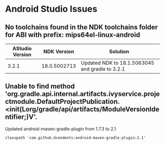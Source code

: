 # Android Studio Issues

## No toolchains found in the NDK toolchains folder for ABI with prefix: mips64el-linux-android

| AStudio Version | NDK Version | Solution |
| --------------- | ----------- | -------- |
| 3.2.1 | 18.0.5002713 | Updated NDK to 18.1.5063045 and gradle to 3.2.1 |


## Unable to find method 'org.gradle.api.internal.artifacts.ivyservice.projectmodule.DefaultProjectPublication.<init(Lorg/gradle/api/artifacts/ModuleVersionIdentifier;)V'.

Updated android-maven-gradle-plugin from 1.7.3 to 2.1

``` 
classpath 'com.github.dcendents:android-maven-gradle-plugin:2.1'
```
